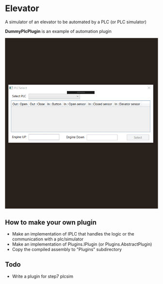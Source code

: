 # Elevator
A simulator of an elevator to be automated by a PLC (or PLC simulator)

**DummyPlcPlugin** is an example of automation plugin

![alt text](https://raw.githubusercontent.com/cobrce/Elevator/master/Elevator.GUI/2018-06-24_20-00-30.gif)

## How to make your own plugin
* Make an implementation of IPLC that handles the logic or the communication with a plc/simulator
* Make an implementation of Plugins.IPlugin (or Plugins.AbstractPlugin)
* Copy the compiled assembly to "Plugins" subdirectory

## Todo
* Write a plugin for step7 plcsim
